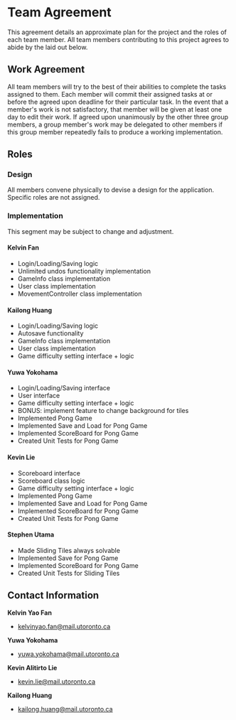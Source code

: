 
# Team Agreement

This agreement details an approximate plan for the project and the roles of each team member. All team members contributing to this project agrees to abide by the laid out below. 

## Work Agreement
All team members will try to the best of their abilities to complete the tasks assigned to them. Each member will commit their assigned tasks at or before the agreed upon deadline for their particular task. In the event that a member's work is not satisfactory, that member will be given at least one day to edit their work. If agreed upon unanimously by the other three group members, a group member's work may be delegated to other members if this group member repeatedly fails to produce a working implementation. 

## Roles

### Design

All members convene physically to devise a design for the application. Specific roles are not assigned. 

### Implementation
This segment may be subject to change and adjustment.

#### Kelvin Fan
* Login/Loading/Saving logic
* Unlimited undos functionality implementation
* GameInfo class implementation
* User class implementation
* MovementController class implementation 

#### Kailong Huang
* Login/Loading/Saving logic
* Autosave functionality
* GameInfo class implementation 
* User class implementation
* Game difficulty setting interface + logic

#### Yuwa Yokohama
* Login/Loading/Saving interface
* User interface
* Game difficulty setting interface + logic
* BONUS: implement feature to change background for tiles
* Implemented Pong Game
* Implemented Save and Load for Pong Game
* Implemented ScoreBoard for Pong Game
* Created Unit Tests for Pong Game

#### Kevin Lie
* Scoreboard interface
* Scoreboard class logic
* Game difficulty setting interface + logic
* Implemented Pong Game
* Implemented Save and Load for Pong Game
* Implemented ScoreBoard for Pong Game
* Created Unit Tests for Pong Game

#### Stephen Utama
* Made Sliding Tiles always solvable
* Implemented Save for Pong Game
* Implemented ScoreBoard for Pong Game
* Created Unit Tests for Sliding Tiles

## Contact Information

**Kelvin Yao Fan** 
* kelvinyao.fan@mail.utoronto.ca

**Yuwa Yokohama**
* yuwa.yokohama@mail.utoronto.ca

**Kevin Alitirto Lie**
* kevin.lie@mail.utoronto.ca

**Kailong Huang**
* kailong.huang@mail.utoronto.ca